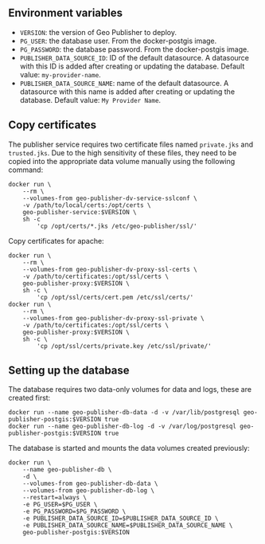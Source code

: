 ## Environment variables

- ``VERSION``: the version of Geo Publisher to deploy.
- ``PG_USER``: the database user. From the docker-postgis image.
- ``PG_PASSWORD``: the database password. From the docker-postgis image.
- ``PUBLISHER_DATA_SOURCE_ID``: ID of the default datasource. A datasource with this ID is added after creating or updating the database. Default value: ``my-provider-name``.
- ``PUBLISHER_DATA_SOURCE_NAME``: name of the default datasource. A datasource with this name is added after creating or updating the database. Default value: ``My Provider Name``.

## Copy certificates

The publisher service requires two certificate files named ``private.jks`` and ``trusted.jks``.
Due to the high sensitivity of these files, they need to be copied into the appropriate data volume
manually using the following command:

```
docker run \ 
	--rm \
	--volumes-from geo-publisher-dv-service-sslconf \ 
	-v /path/to/local/certs:/opt/certs \
	geo-publisher-service:$VERSION \
	sh -c
		'cp /opt/certs/*.jks /etc/geo-publisher/ssl/'
```

Copy certificates for apache:

```
docker run \
	--rm \
	--volumes-from geo-publisher-dv-proxy-ssl-certs \
	-v /path/to/certificates:/opt/ssl/certs \
	geo-publisher-proxy:$VERSION \
	sh -c \
		'cp /opt/ssl/certs/cert.pem /etc/ssl/certs/'
docker run \
	--rm \
	--volumes-from geo-publisher-dv-proxy-ssl-private \
	-v /path/to/certificates:/opt/ssl/certs \
	geo-publisher-proxy:$VERSION \
	sh -c \
		'cp /opt/ssl/certs/private.key /etc/ssl/private/'
```

## Setting up the database

The database requires two data-only volumes for data and logs, these are created first:

```
docker run --name geo-publisher-db-data -d -v /var/lib/postgresql geo-publisher-postgis:$VERSION true
docker run --name geo-publisher-db-log -d -v /var/log/postgresql geo-publisher-postgis:$VERSION true
```

The database is started and mounts the data volumes created previously:

```
docker run \ 
	--name geo-publisher-db \ 
	-d \ 
	--volumes-from geo-publisher-db-data \ 
	--volumes-from geo-publisher-db-log \
	--restart=always \
	-e PG_USER=$PG_USER \
	-e PG_PASSWORD=$PG_PASSWORD \
	-e PUBLISHER_DATA_SOURCE_ID=$PUBLISHER_DATA_SOURCE_ID \
	-e PUBLISHER_DATA_SOURCE_NAME=$PUBLISHER_DATA_SOURCE_NAME \ 
	geo-publisher-postgis:$VERSION
```